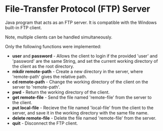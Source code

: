 <h1>File-Transfer Protocol (FTP) Server</h1>

<p>Java program that acts as an FTP server. It is compatible with the Windows built-in FTP client.</p>

<p>Note, multiple clients can be handled simultaneously.</p>

<p>Only the following functions were implemented:</p>
<ul>
<li><b>user</b> and <b>password</b> - Allows the client to login if the provided 'user' and 'password' are the same String, and set the current working directory of the client as the root directory.</li>
<li><b>mkdir remote-path</b> - Create a new directory in the server, where 'remote-path' gives the relative path.</li>
<li><b>cd remote-path</b> - Change the working directory of the client on the server to 'remote-path'.</li>
<li><b>pwd</b> - Return the working directory of the client.</li>
<li><b>get remote-file</b> - Send the file named 'remote-file' from the server to the client.</li>
<li><b>put local-file</b> - Recieve the file named 'local-file' from the client to the server, and save it in the working directory with the same file name.</li>
<li><b>delete remote-file</b> - Delete the file named 'remote-file' from the server.</li>
<li><b>quit</b> - Disconnect the FTP client.</li>
